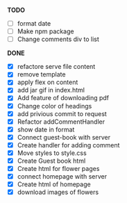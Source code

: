 **TODO**

- [ ] format date
- [ ] Make npm package
- [ ] Change comments div to list

**DONE**

- [x] refactore serve file content
- [x] remove template
- [x] apply flex on content
- [x] add jar gif in index.html
- [x] Add feature of downloading pdf
- [x] Change color of headings
- [x] add privious commit to request
- [x] Refactor addCommentHandler
- [x] show date in format
- [x] Connect guest-book with server
- [x] Create handler for adding comment
- [x] Move styles to style.css
- [x] Create Guest book html
- [x] Create html for flower pages 
- [x] connect homepage with server
- [x] Create html of homepage 
- [x] download images of flowers